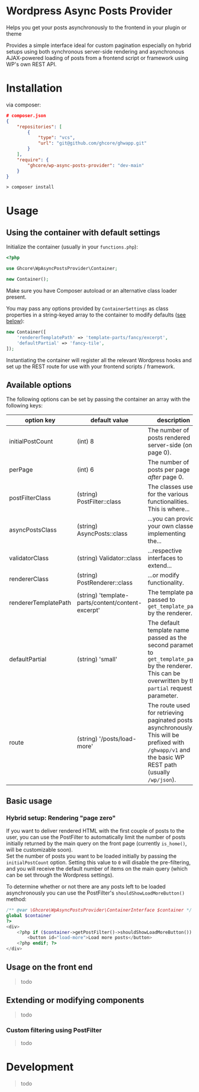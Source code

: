 # Wordpress Async Posts Provider

Helps you get your posts asynchronously to the frontend in your plugin or theme

Provides a simple interface ideal for custom pagination especially on hybrid 
setups using both synchronous server-side rendering and asynchronous AJAX-powered
loading of posts from a frontend script or framework using WP's own REST API.

# Installation

via composer:
```json
# composer.json
{
    "repositories": [
        {
            "type": "vcs",
            "url": "git@github.com/ghcore/ghwapp.git"
        }
    ],
    "require": {
        "ghcore/wp-async-posts-provider": "dev-main"
    }
}
```
```shell
> composer install
```


# Usage

## Using the container with default settings

Initialize the container (usually in your `functions.php`):

```php
<?php

use Ghcore\WpAsyncPostsProvider\Container;

new Container();
```

Make sure you have Composer autoload or an alternative class loader present.

You may pass any options provided by `ContainerSettings` as class properties in
a string-keyed array to the container to modify defaults ([see below](#available-options)):

```php
new Container([
    'rendererTemplatePath' => 'template-parts/fancy/excerpt',
    'defaultPartial' => 'fancy-tile',
]);
```

Instantiating the container will register all the relevant Wordpress hooks and 
set up the REST route for use with your frontend scripts / framework.

## Available options

The following options can be set by passing the container an array with the
following keys:

| option key            | default value                | description |
| --------------------- | ---------------------------- | ----------- |
| initialPostCount      | (int) 8                      | The number of posts rendered server-side (on page 0). |
| perPage               | (int) 6                      | The number of posts per page _after_ page 0.          |
| postFilterClass       | (string) PostFilter::class   | The classes used for the various functionalities. This is where... |
| asyncPostsClass       | (string) AsyncPosts::class   | ...you can provide your own classes implementing the... |
| validatorClass        | (string) Validator::class    | ...respective interfaces to extend... |
| rendererClass         | (string) PostRenderer::class | ...or modify functionality.           |
| rendererTemplatePath  | (string) 'template-parts/content/content-excerpt' | The template path passed to `get_template_part` by the renderer. |
| defaultPartial        | (string) 'small'             | The default template name passed as the second parameter to `get_template_part` by the renderer. This can be overwritten by the `partial` request parameter. |
| route                 | (string) '/posts/load-more'  | The route used for retrieving paginated posts asynchronously. This will be prefixed with `/ghwapp/v1` and the basic WP REST path (usually `/wp/json`). |


## Basic usage

### Hybrid setup: Rendering "page zero"

If you want to deliver rendered HTML with the first couple of posts to the user,
you can use the PostFilter to automatically limit the number of posts initially 
returned by the main query on the front page (currently `is_home()`, will be 
customizable soon).  
Set the number of posts you want to be loaded initially by passing the 
`initialPostCount` option. Setting this value to `0` will disable the 
pre-filtering, and you will receive the default number of items on the main query
(which can be set through the Wordpress settings).

To determine whether or not there are any posts left to be loaded asynchronously
you can use the PostFilter's `shouldShowLoadMoreButton()` method:

```php
/** @var \Ghcore\WpAsyncPostsProvider\ContainerInterface $container */
global $container
?>
<div>
    <?php if ($container->getPostFilter()->shouldShowLoadMoreButton()): ?>
        <button id="load-more">Load more posts</button>
    <?php endif; ?>
</div>
```

## Usage on the front end

> todo


## Extending or modifying components

> todo

### Custom filtering using PostFilter

> todo



# Development

> todo
